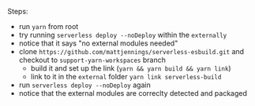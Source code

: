 Steps:

- run `yarn` from root
- try running `serverless deploy --noDeploy` within the `externally`
- notice that it says "no external modules needed"
- clone `https://github.com/mattjennings/serverless-esbuild.git` and checkout to `support-yarn-workspaces` branch
  - build it and set up the link (`yarn && yarn build && yarn link`)
  - link to it in the `external` folder `yarn link serverless-build`
- run `serverless deploy --noDeploy` again
- notice that the external modules are correclty detected and packaged
